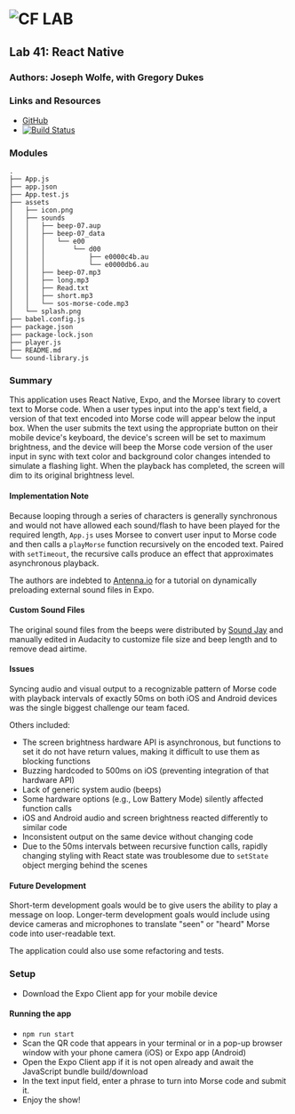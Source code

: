 ![CF](http://i.imgur.com/7v5ASc8.png) LAB
=================================================

## Lab 41: React Native

### Authors: Joseph Wolfe, with Gregory Dukes

### Links and Resources
* [GitHub](https://github.com/charmedsatyr-401-advanced-javascript/lab-41)
* [![Build Status](https://travis-ci.com/charmedsatyr-401-advanced-javascript/lab-41.svg?branch=master)](https://travis-ci.com/charmedsatyr-401-advanced-javascript/lab-41)

### Modules
```
.
├── App.js
├── app.json
├── App.test.js
├── assets
│   ├── icon.png
│   ├── sounds
│   │   ├── beep-07.aup
│   │   ├── beep-07_data
│   │   │   └── e00
│   │   │       └── d00
│   │   │           ├── e0000c4b.au
│   │   │           └── e0000db6.au
│   │   ├── beep-07.mp3
│   │   ├── long.mp3
│   │   ├── Read.txt
│   │   ├── short.mp3
│   │   └── sos-morse-code.mp3
│   └── splash.png
├── babel.config.js
├── package.json
├── package-lock.json
├── player.js
├── README.md
└── sound-library.js
```

### Summary
This application uses React Native, Expo, and the Morsee library to covert text to Morse code. When a user types input into the app's text field, a version of that text encoded into Morse code will appear below the input box. When the user submits the text using the appropriate button on their mobile device's keyboard, the device's screen will be set to maximum brightness, and the device will beep the Morse code version of the user input in sync with text color and background color changes intended to simulate a flashing light. When the playback has completed, the screen will dim to its original brightness level.

#### Implementation Note
Because looping through a series of characters is generally synchronous and would not have allowed each sound/flash to have been played for the required length, `App.js` uses Morsee to convert user input to Morse code and then calls a `playMorse` function recursively on the encoded text. Paired with `setTimeout`, the recursive calls produce an effect that approximates asynchronous playback.

The authors are indebted to [Antenna.io](https://antenna.io/blog/2019/05/preload-and-replay-sounds-in-react-native-expo) for a tutorial on dynamically preloading external sound files in Expo.

#### Custom Sound Files
The original sound files from the beeps were distributed by [Sound Jay](https://www.soundjay.com/beep-sounds-7.html) and manually edited in Audacity to customize file size and beep length and to remove dead airtime.

#### Issues
Syncing audio and visual output to a recognizable pattern of Morse code with playback intervals of exactly 50ms on both iOS and Android devices was the single biggest challenge our team faced.

Others included:
* The screen brightness hardware API is asynchronous, but functions to set it do not have return values, making it difficult to use them as blocking functions
* Buzzing hardcoded to 500ms on iOS (preventing integration of that hardware API)
* Lack of generic system audio (beeps)
* Some hardware options (e.g., Low Battery Mode) silently affected function calls
* iOS and Android audio and screen brightness reacted differently to similar code
* Inconsistent output on the same device without changing code
* Due to the 50ms intervals between recursive function calls, rapidly changing styling with React state was troublesome due to `setState` object merging behind the scenes

#### Future Development
Short-term development goals would be to give users the ability to play a message on loop. Longer-term development goals would include using device cameras and microphones to translate "seen" or "heard" Morse code into user-readable text. 

The application could also use some refactoring and tests.

### Setup
* Download the Expo Client app for your mobile device

#### Running the app
* `npm run start`
* Scan the QR code that appears in your terminal or in a pop-up browser window with your phone camera (iOS) or Expo app (Android)
* Open the Expo Client app if it is not open already and await the JavaScript bundle build/download
* In the text input field, enter a phrase to turn into Morse code and submit it.
* Enjoy the show!
